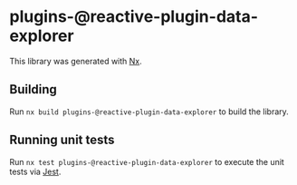 # plugins-@reactive-plugin-data-explorer

This library was generated with [Nx](https://nx.dev).

## Building

Run `nx build plugins-@reactive-plugin-data-explorer` to build the library.

## Running unit tests

Run `nx test plugins-@reactive-plugin-data-explorer` to execute the unit tests via [Jest](https://jestjs.io).
